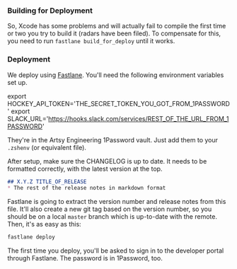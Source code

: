 ### Building for Deployment

So, Xcode has some problems and will actually fail to compile the first time or two you try to build it (radars have been filed). To compensate for this, you need to run `fastlane build_for_deploy` until it works. 

### Deployment

We deploy using [Fastlane](https://github.com/KrauseFx/fastlane). You'll need the following environment variables set up. 

export HOCKEY_API_TOKEN='THE_SECRET_TOKEN_YOU_GOT_FROM_1PASSWORD'
export SLACK_URL='https://hooks.slack.com/services/REST_OF_THE_URL_FROM_1PASSWORD'

They're in the Artsy Engineering 1Password vault. Just add them to your `.zshenv` (or equivalent file). 

After setup, make sure the CHANGELOG is up to date. It needs to be formatted correctly, with the latest version at the top. 

```markdown
## X.Y.Z TITLE_OF_RELEASE
* The rest of the release notes in markdown format
```

Fastlane is going to extract the version number and release notes from this file. It'll also create a new git tag based on the version number, so you should be on a local `master` branch which is up-to-date with the remote. Then, it's as easy as this:

```sh
fastlane deploy
```

The first time you deploy, you'll be asked to sign in to the developer portal through Fastlane. The password is in 1Password, too. 
